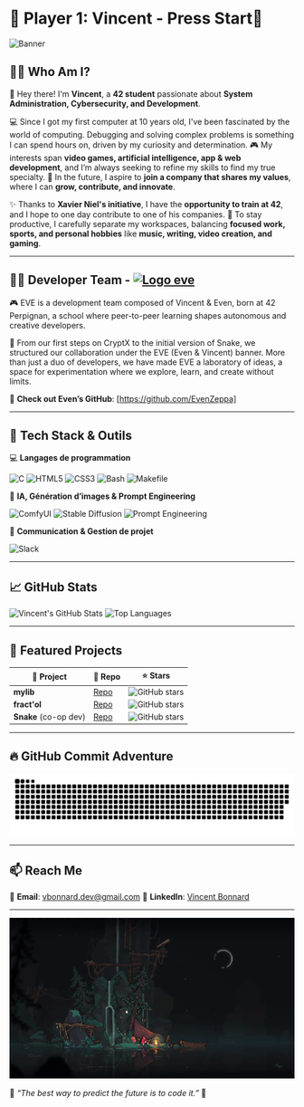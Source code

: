 # 👾 Player 1: Vincent - Press Start👾

![Banner](https://mir-s3-cdn-cf.behance.net/project_modules/1400/f481c7193984031.65f468d9a0b5d.gif)

## 🏴‍☠️ Who Am I?

👋 Hey there! I'm **Vincent**, a **42 student** passionate about **System Administration, Cybersecurity, and Development**.

💻 Since I got my first computer at 10 years old, I've been fascinated by the world of computing. Debugging and solving complex problems is something I can spend hours on, driven by my curiosity and determination.
🎮 My interests span **video games, artificial intelligence, app & web development**, and I’m always seeking to refine my skills to find my true specialty.
🚀 In the future, I aspire to **join a company that shares my values**, where I can **grow, contribute, and innovate**.

✨ Thanks to **Xavier Niel's initiative**, I have the **opportunity to train at 42**, and I hope to one day contribute to one of his companies.
🏡 To stay productive, I carefully separate my workspaces, balancing **focused work, sports, and personal hobbies** like **music, writing, video creation, and gaming**.

---

## 👨‍💻 Developer Team -  [![Logo eve](https://github.com/user/repo/blob/main/image.svg)](https://github.com/eve-enterprise)

🎮 EVE is a development team composed of Vincent & Even, born at 42 Perpignan, a school where peer-to-peer learning shapes autonomous and creative developers.

🚀 From our first steps on CryptX to the initial version of Snake, we structured our collaboration under the EVE (Even & Vincent) banner. More than just a duo of developers, we have made EVE a laboratory of ideas, a space for experimentation where we explore, learn, and create without limits.

🔗 **Check out Even’s GitHub**: [https://github.com/EvenZeppa]

---

## 🔧 Tech Stack & Outils

💻 **Langages de programmation**

![C](https://img.shields.io/badge/C-00599C?style=for-the-badge&logo=c&logoColor=white)
![HTML5](https://img.shields.io/badge/HTML5-E34F26?style=for-the-badge&logo=html5&logoColor=white)
![CSS3](https://img.shields.io/badge/CSS3-1572B6?style=for-the-badge&logo=css3&logoColor=white)
![Bash](https://img.shields.io/badge/Bash-4EAA25?style=for-the-badge&logo=gnu-bash&logoColor=white)
![Makefile](https://img.shields.io/badge/Makefile-1E90FF?style=for-the-badge&logo=cmake&logoColor=white)

🧠 **IA, Génération d’images & Prompt Engineering**

![ComfyUI](https://img.shields.io/badge/ComfyUI-FF9800?style=for-the-badge&logo=artstation&logoColor=white)
![Stable Diffusion](https://img.shields.io/badge/Stable%20Diffusion-3A3A3A?style=for-the-badge&logo=stablediffusion&logoColor=white)
![Prompt Engineering](https://img.shields.io/badge/Prompt%20Engineering-0078D4?style=for-the-badge&logo=openai&logoColor=white)

📢 **Communication & Gestion de projet**

![Slack](https://img.shields.io/badge/Slack-4A154B?style=for-the-badge&logo=slack&logoColor=white)

---

## 📈 GitHub Stats

![Vincent's GitHub Stats](https://github-readme-stats.vercel.app/api?username=Corgidev42&show_icons=true&theme=tokyonight)
![Top Languages](https://github-readme-stats.vercel.app/api/top-langs/?username=Corgidev42&layout=compact&theme=tokyonight)

---

## 🌟 Featured Projects

| 🚀 Project | 🔗 Repo | ⭐ Stars |
|------------|---------|----------|
| **mylib** | [Repo](https://github.com/Corgidev42/mylib) | ![GitHub stars](https://img.shields.io/github/stars/Corgidev42/mylib?style=social) |
| **fract'ol** | [Repo](https://github.com/Corgidev42/42_fractol) | ![GitHub stars](https://img.shields.io/github/stars/Corgidev42/fractol?style=social) |
| **Snake** (co-op dev) | [Repo](https://github.com/Corgidev42/Snake) | ![GitHub stars](https://img.shields.io/github/stars/EvenGithub/snake?style=social) |

---

## 🔥 GitHub Commit Adventure

![GitHub Snake](https://raw.githubusercontent.com/Corgidev42/Corgidev42/output/github-contribution-grid-snake-dark.svg)

---

## 📫 Reach Me

📧 **Email**: vbonnard.dev@gmail.com
🔗 **LinkedIn**: [Vincent Bonnard](https://www.linkedin.com/in/vincent-bonnard-2a378233a/)

---
![](https://raw.githubusercontent.com/Corgidev42/Corgidev42/main/outerwild.gif)

👾 *“The best way to predict the future is to code it.”* 👾
